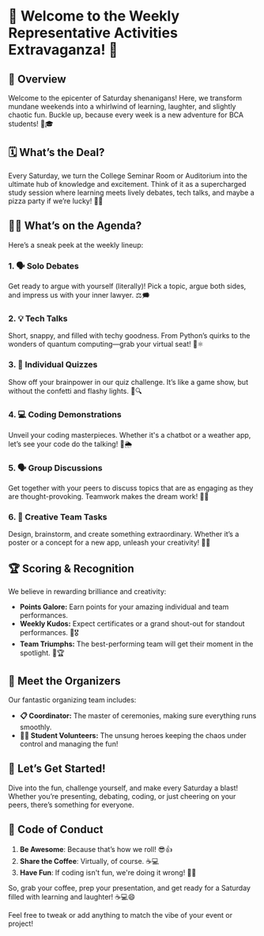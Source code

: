 # 🎉 Welcome to the Weekly Representative Activities Extravaganza! 🎉

## 🌟 Overview
Welcome to the epicenter of Saturday shenanigans! Here, we transform mundane weekends into a whirlwind of learning, laughter, and slightly chaotic fun. Buckle up, because every week is a new adventure for BCA students! 🚀🎓

## 🗓️ What’s the Deal?
Every Saturday, we turn the College Seminar Room or Auditorium into the ultimate hub of knowledge and excitement. Think of it as a supercharged study session where learning meets lively debates, tech talks, and maybe a pizza party if we’re lucky! 🍕💬

## 🕵️‍♂️ What’s on the Agenda?
Here’s a sneak peek at the weekly lineup:

### 1. **🗣️ Solo Debates**
Get ready to argue with yourself (literally)! Pick a topic, argue both sides, and impress us with your inner lawyer. ⚖️🗯️

### 2. **💡 Tech Talks**
Short, snappy, and filled with techy goodness. From Python’s quirks to the wonders of quantum computing—grab your virtual seat! 🐍⚛️

### 3. **📝 Individual Quizzes**
Show off your brainpower in our quiz challenge. It’s like a game show, but without the confetti and flashy lights. 🎉🔍

### 4. **💻 Coding Demonstrations**
Unveil your coding masterpieces. Whether it's a chatbot or a weather app, let’s see your code do the talking! 🤖🌦️

### 5. **🗣️ Group Discussions**
Get together with your peers to discuss topics that are as engaging as they are thought-provoking. Teamwork makes the dream work! 🌟🤝

### 6. **🎨 Creative Team Tasks**
Design, brainstorm, and create something extraordinary. Whether it’s a poster or a concept for a new app, unleash your creativity! 🎨🚀

## 🏆 Scoring & Recognition
We believe in rewarding brilliance and creativity:
- **Points Galore:** Earn points for your amazing individual and team performances.
- **Weekly Kudos:** Expect certificates or a grand shout-out for standout performances. 🌟🎖️
- **Team Triumphs:** The best-performing team will get their moment in the spotlight. 🌟🏆

## 👥 Meet the Organizers
Our fantastic organizing team includes:
- **📋 Coordinator:** The master of ceremonies, making sure everything runs smoothly.
- **🙋‍♂️ Student Volunteers:** The unsung heroes keeping the chaos under control and managing the fun!

## 🎉 Let’s Get Started!
Dive into the fun, challenge yourself, and make every Saturday a blast! Whether you’re presenting, debating, coding, or just cheering on your peers, there’s something for everyone. 

## 📜 Code of Conduct

1. **Be Awesome**: Because that’s how we roll! 😎👍
2. **Share the Coffee**: Virtually, of course. ☕💻
3. **Have Fun**: If coding isn't fun, we're doing it wrong! 🎉💡

So, grab your coffee, prep your presentation, and get ready for a Saturday filled with learning and laughter! ☕💻😄

Feel free to tweak or add anything to match the vibe of your event or project!

